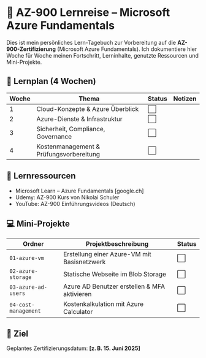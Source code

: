 # 📘 AZ-900 Lernreise – Microsoft Azure Fundamentals

Dies ist mein persönliches Lern-Tagebuch zur Vorbereitung auf die **AZ-900-Zertifizierung** (Microsoft Azure Fundamentals).
Ich dokumentiere hier Woche für Woche meinen Fortschritt, Lerninhalte, genutzte Ressourcen und Mini-Projekte.

## 📅 Lernplan (4 Wochen)

| Woche | Thema                             | Status | Notizen |
|-------|------------------------------------|--------|---------|
| 1     | Cloud-Konzepte & Azure Überblick   | ⬜      |         |
| 2     | Azure-Dienste & Infrastruktur      | ⬜      |         |
| 3     | Sicherheit, Compliance, Governance | ⬜      |         |
| 4     | Kostenmanagement & Prüfungsvorbereitung | ⬜      |         |

## 📘 Lernressourcen

- Microsoft Learn – Azure Fundamentals [google.ch]
- Udemy: AZ-900 Kurs von Nikolai Schuler
- YouTube: AZ-900 Einführungsvideos (Deutsch)

## 💻 Mini-Projekte

| Ordner              | Projektbeschreibung                            | Status |
|---------------------|------------------------------------------------|--------|
| `01-azure-vm`       | Erstellung einer Azure-VM mit Basisnetzwerk     | ⬜      |
| `02-azure-storage`  | Statische Webseite im Blob Storage              | ⬜      |
| `03-azure-ad-users` | Azure AD Benutzer erstellen & MFA aktivieren    | ⬜      |
| `04-cost-management`| Kostenkalkulation mit Azure Calculator          | ⬜      |

## 📌 Ziel

Geplantes Zertifizierungsdatum: **[z. B. 15. Juni 2025]**

